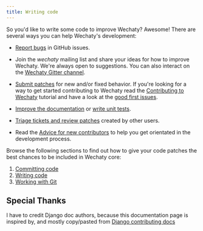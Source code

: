 ```yaml
---
title: Writing code
---
```


So you'd like to write some code to improve Wechaty? Awesome! There are several
ways you can help Wechaty's development:

- [Report bugs](bugs-and-features) in GitHub issues.

- Join the _wechaty_ mailing list and share your ideas for how to
  improve Wechaty. We're always open to suggestions. You can also interact on
  the [Wechaty Gitter channel](https://gitter.im/wechatyw/echaty).

- [Submit patches](submitting-patches.md) for new and/or fixed behavior. If
  you're looking for a way to get started contributing to Wechaty read the
  [Contributing to Wechaty](overview.md) tutorial and have a look at the
  [good first issues](https://github.com/search?q=org%3Awechaty+label%3A%22good+first+issue%22&type=issues).

- [Improve the documentation](writing-documentation.md) or [write unit tests](unit-tests.md).

- [Triage tickets and review patches](triaging-tickets.md) created by
  other users.

- Read the [Advice for new contributors](new-contributors.md) to help you
  get orientated in the development process.

Browse the following sections to find out how to give your code patches the
best chances to be included in Wechaty core:

1. [Committing code](committing-code.md)
1. [Writing code](writing-code.md)
1. [Working with Git](working-with-git.md)

## Special Thanks

I have to credit Django doc authors, because this documentation page is inspired by, and mostly copy/pasted from [Django contributing docs](https://github.com/django/django/blob/main/docs/internals/contributing/writing-code/index.txt)
